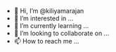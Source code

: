 - 👋 Hi, I’m @kiliyamarajan
- 👀 I’m interested in ...
- 🌱 I’m currently learning ...
- 💞️ I’m looking to collaborate on ...
- 📫 How to reach me ...

<!---
kiliyamarajan/kiliyamarajan is a ✨ special ✨ repository because its `README.md` (this file) appears on your GitHub profile.
You can click the Preview link to take a look at your changes.
--->
